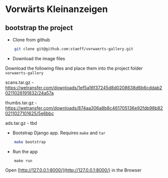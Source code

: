 # Vorwärts Kleinanzeigen

## bootstrap the project

* Clone from github

```sh
    git clone git@github.com:staeff/vorwaerts-gallery.git
```

* Download the image files

Download the following files and place them into the project folder `vorwaerts-gallery`

scans.tar.gz - https://wetransfer.com/downloads/1ef5a16f37245d8d0208638d6b6cddab20211026191832/24a57a

thumbs.tar.gz - https://wetransfer.com/downloads/874aa306a8b8c461705136e92fdb98b820211027101625/5e6bbc

ads.tar.gz - tbd

* Bootstrap Django app. Requires `make` and `tar`

```sh
    make bootstrap
```

* Run the app

```
    make run
```

Open [http://127.0.0.1:8000/](http://127.0.0.1:8000/) in the Browser

